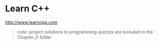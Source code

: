 # Learn C++
http://www.learncpp.com  
>note: project solutions to programming quizzes are included in the Chapter_0 folder
